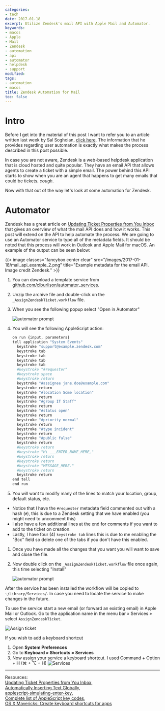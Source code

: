 ```yaml
---
categories:
- tech
date: 2017-01-18
excerpt: Utilize Zendesk's mail API with Apple Mail and Automator.
keywords:
- macos
- Apple
- Mail
- Zendesk
- automation
- api
- automator
- helpdesk
- support
modified:
tags:
- automation
- macos
title: Zendesk Automation for Mail
toc: false
---
```



# Intro

Before I get into the material of this post I want to refer you to an article written last week by Sal Soghoian, [click here](https://www.macstories.net/stories/app-extensions-are-not-a-replacement-for-user-automation/). The information that he provides regarding user automation is exactly what makes the process described in this post possible.

In case you are not aware, Zendesk is a web-based helpdesk application that is cloud hosted and quite popular. They have an email API that allows agents to create a ticket with a simple email. The power behind this API starts to show when you are an agent that happens to get many emails that could be tickets. *cough*.

Now with that out of the way let's look at some automation for Zendesk.

<!---
# Apple Mail Stationary

This was the method I attempted first however it turned out to be a big flop. Mail Stationary can only be applied to new emails.

The Mail Stationary is great for creating new tickets. However what is a use has emailed you the issue directly. The simple solution is, use Zendesk's same email API commands. The only problem is stationary emails are only allowed for new emails in Apple mail.

1. Download stationary
  This step is given because no matter how you create your stationary it won't work. It's actually much easier to just start with this temporary file rather than using Apple's Mail to start the creation process.

  [[ INSERT ZIP DONWLOAD HERE ]]


1. Double click the .mailstationery file to load it into Apple Mail.
1. Close Mail.app if you have it open

Now lets modify the file.

1. Open the stationary directory `~/Library/Containers/com.apple.mail/Data/Library/Application Support/Mail/Stationery/Apple/Contents/Resources/Custom/Contents/Resources`
1. Rename your temp.mailstationery to whatever name you wish your stationery to have (don't include spaces)
1. Right click your stationary and click "Show Package Contents"
1. Go down the directory Contents > Resources and open 'content.html' in a text editor
1. Replace the text with whatever you wish to message to say. Make sure and include the break (`<br>`) tag after every space. Apple's Mail.app is actually reading this file as an html file. However for Zendesk to read your meta-data these must be plain text. Also, make sure and include your email signature here if you wish to do so. Stationary emails will **NOT** include your default signature.
1. Save the file when finished
1. Now modify your 'Description.plist' changing your Display Name, Folder Name, and TO address accordingly.
1. Save your file when finished
1. Open Apple Mail
1. Create a new message
1. Click on the Stationary button (VERIFY this button is enabled by default)
1. Scroll down to 'Custom'
1. Select your template

At this point if you wish to add the stationary to your favorites just drag it up to the favorites folder. This gives you an easy way to create ticket all from your email. Just make sure and modify any of the command tags.
--->

# Automator

Zendesk has a great article on [Updating Ticket Properties from You Inbox](https://support.zendesk.com/hc/en-us/articles/203691006-Updating-ticket-properties-from-your-inbox) that gives an overview of what the mail API does and how it works. This post will extend on the API to help automate the process. We are going to use an Automator service to type all of the metadata fields. It should be noted that this process will work in Outlook and Apple Mail for macOS. An example of the output can be seen below:

{{< image classes="fancybox center clear" src="/images/2017-01-18/mail_api_example_2.png" title="Example metadata for the email API. Image credit Zendesk." >}}


1. You can download a template service from [github.com/clburlison/automator_services](https://github.com/clburlison/automator_services/archive/master.zip).
1. Unzip the archive file and double-click on the `_AssignZendeskTicket.workflow` file.
1. When you see the following popup select "Open in Automator"

    ![automator prompt](/images/2017-01-18/automator_prompt.png)

1. You will see the following AppleScript action:

    ```bash
    on run {input, parameters}
    tell application "System Events"
      keystroke "support@example.zendesk.com"
      keystroke tab
      keystroke tab
      keystroke tab
      keystroke tab
      #keystroke "#requester"
      #keystroke space
      #keystroke return
      keystroke "#assignee jane.doe@example.com"
      keystroke return
      keystroke "#location Some location"
      keystroke return
      keystroke "#group IT Staff"
      keystroke return
      keystroke "#status open"
      keystroke return
      keystroke "#priority normal"
      keystroke return
      keystroke "#type incident"
      keystroke return
      keystroke "#public false"
      keystroke return
      #keystroke return
      #keystroke "Hi ___ENTER_NAME_HERE,"
      #keystroke return
      #keystroke return
      #keystroke "MESSAGE_HERE."
      #keystroke return
      keystroke return
    end tell
    end run
    ```

1. You will want to modify many of the lines to match your location, group, default status, etc.
  * Notice that I have the `#requester` metadata field commented out with a hash (`#`), this is due to a Zendesk setting that we have enabled (you might need to uncomment this)
  * I also have a few additional lines at the end for comments if you want to add to the ticket on creation.
  * Lastly, I have four (4) `keystroke tab` lines this is due to me enabling the "Bcc" field so delete one of the tabs if you don't have this enabled.
1. Once you have made all the changes that you want you will want to save and close the file.
1. Now double click on the `_AssignZendeskTicket.workflow` file once again, this time selecting "Install"

    ![automator prompt](/images/2017-01-18/automator_prompt.png)

After the service has been installed the workflow will be copied to `~/Library/Services/`. In case you need to locate the service to make changes in the future.

To use the service start a new email (or forward an existing email) in Apple Mail or Outlook. Go to the application name in the menu bar » Services » select `AssignZendeskTicket`.

![Assign ticket](/images/2017-01-18/assign_ticket.png)

If you wish to add a keyboard shortcut

1. Open **System Preferences**
1. Go to **Keyboard » Shortcuts » Services**
1. Now assign your service a keyboard shortcut. I used Command + Option + H (⌘ + ⌥ + H)
    ![Services](/images/2017-01-18/services.png)

---


Resources:  
[Updating Ticket Properties from You Inbox](https://support.zendesk.com/hc/en-us/articles/203691006-Updating-ticket-properties-from-your-inbox),  
[Automatically Inserting Text Globally](http://apple.stackexchange.com/a/87989),  
[applescript-simulating-enter-key](http://alvinalexander.com/blog/post/mac-os-x/applescript-simulating-enter-key),  
[Complete list of AppleScript key codes](http://eastmanreference.com/complete-list-of-applescript-key-codes/),  
[OS X Mavericks: Create keyboard shortcuts for apps](https://support.apple.com/kb/PH13916?locale=en_US)
